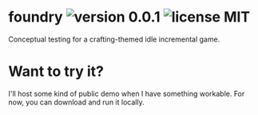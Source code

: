 # foundry ![version 0.0.1](https://d25lcipzij17d.cloudfront.net/badge.svg?id=gh&type=6&v=0.0.1&x2=0) ![license MIT](https://badges.frapsoft.com/os/mit/mit.svg?v=102)

Conceptual testing for a crafting-themed idle incremental game. 

# Want to try it? 
I'll host some kind of public demo when I have something workable. For now, you can download and run it locally. 

